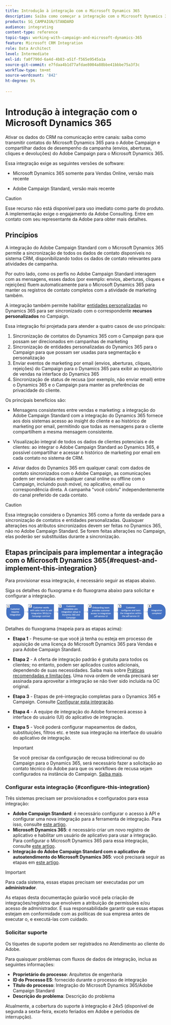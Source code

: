 ```yaml
---
title: Introdução à integração com o Microsoft Dynamics 365
description: Saiba como começar a integração com o Microsoft Dynamics 365
products: SG_CAMPAIGN/STANDARD
audience: integrating
content-type: reference
topic-tags: working-with-campaign-and-microsoft-dynamics-365
feature: Microsoft CRM Integration
role: Data Architect
level: Intermediate
exl-id: fa0f790d-6a4d-4b83-a51f-f565e9545a1a
source-git-commit: e7fdaa4b1d77afdae8004a88bbe41bbbe75a3f3c
workflow-type: tm+mt
source-wordcount: '842'
ht-degree: 5%

---
```


# Introdução à integração com o Microsoft Dynamics 365

Ativar os dados do CRM na comunicação entre canais: saiba como transmitir contatos do Microsoft Dynamics 365 para o Adobe Campaign e compartilhar dados de desempenho da campanha (envios, aberturas, cliques e devoluções) do Adobe Campaign para o Microsoft Dynamics 365.

Essa integração exige as seguintes versões de software:

* Microsoft Dynamics 365 somente para Vendas Online, versão mais recente

* Adobe Campaign Standard, versão mais recente

>[!CAUTION]
>
>Esse recurso não está disponível para uso imediato como parte do produto. A implementação exige o engajamento da Adobe Consulting. Entre em contato com seu representante da Adobe para obter mais detalhes.

## Princípios

A integração do Adobe Campaign Standard com o Microsoft Dynamics 365 permite a sincronização de todos os dados de contato disponíveis no sistema CRM, disponibilizando todos os dados de contato relevantes para atividades de campanha.

Por outro lado, como os perfis no Adobe Campaign Standard interagem com as mensagens, esses dados (por exemplo: envios, aberturas, cliques e rejeições) fluem automaticamente para o Microsoft Dynamics 365 para manter os registros de contato completos com a atividade de marketing também.

A integração também permite habilitar [entidades personalizadas](../../integrating/using/d365-acs-self-service-app-settings.md) no Dynamics 365 para ser sincronizado com o correspondente **recursos personalizados** no Campaign.

Essa integração foi projetada para atender a quatro casos de uso principais:

1. Sincronização de contatos do Dynamics 365 com o Campaign para que possam ser direcionados em campanhas de marketing
1. Sincronização de entidades personalizadas do Dynamics 365 para o Campaign para que possam ser usadas para segmentação e personalização
1. Enviar eventos de marketing por email (envios, aberturas, cliques, rejeições) do Campaign para o Dynamics 365 para exibir ao repositório de vendas na interface do Dynamics 365
1. Sincronização de status de recusa (por exemplo, não enviar email) entre o Dynamics 365 e o Campaign para manter as preferências de privacidade do cliente.

Os principais benefícios são:

* Mensagens consistentes entre vendas e marketing: a integração do Adobe Campaign Standard com a integração do Dynamics 365 fornece aos dois sistemas acesso ao insight do cliente e ao histórico de marketing por email, permitindo que todas as mensagens para o cliente compartilhem a mesma mensagem consistente.

* Visualização integral de todos os dados de clientes potenciais e de clientes: ao integrar o Adobe Campaign Standard ao Dynamics 365, é possível compartilhar e acessar o histórico de marketing por email em cada contato no sistema de CRM.

* Ativar dados do Dynamics 365 em qualquer canal: com dados de contato sincronizados com o Adobe Campaign, as comunicações podem ser enviadas em qualquer canal online ou offline com o Campaign, incluindo push móvel, no aplicativo, email ou correspondência direta. A campanha &quot;você cobriu&quot; independentemente do canal preferido de cada contato.

>[!CAUTION]
>
>Essa integração considera o Dynamics 365 como a fonte da verdade para a sincronização de contatos e entidades personalizadas.  Quaisquer alterações nos atributos sincronizados devem ser feitas no Dynamics 365, não no Adobe Campaign Standard.  Se forem feitas alterações no Campaign, elas poderão ser substituídas durante a sincronização.

## Etapas principais para implementar a integração com o Microsoft Dynamics 365{#request-and-implement-this-integration}

Para provisionar essa integração, é necessário seguir as etapas abaixo.

Siga os detalhes do fluxograma e do fluxograma abaixo para solicitar e configurar a integração.

![](assets/provisioning-wf.png)

Detalhes do fluxograma (mapeia para as etapas acima):

* **Etapa 1** - Presume-se que você já tenha ou esteja em processo de aquisição de uma licença do Microsoft Dynamics 365 para Vendas e para Adobe Campaign Standard.
* **Etapa 2** - A oferta de integração padrão é gratuita para todos os clientes; no entanto, podem ser aplicados custos adicionais, dependendo de suas necessidades. Saiba mais sobre [Práticas recomendadas e limitações](../../integrating/using/d365-acs-notices-and-recommendations.md). Uma nova ordem de venda precisará ser assinada para aproveitar a integração se não tiver sido incluída na OC original.
* **Etapa 3** - Etapas de pré-integração completas para o Dynamics 365 e Campaign. Consulte [Configurar esta integração](#configure-this-integration).
* **Etapa 4** - A equipe de integração do Adobe fornecerá acesso à interface do usuário (UI) do aplicativo de integração.
* **Etapa 5** - Você poderá configurar mapeamentos de dados, substituições, filtros etc. e teste sua integração na interface do usuário do aplicativo de integração.

   >[!IMPORTANT]
   >
   > Se você precisar da configuração de recusa bidirecional ou do Campaign para o Dynamics 365, será necessário fazer a solicitação ao contato técnico do Adobe para que os workflows de recusa sejam configurados na instância do Campaign. [Saiba mais](../../integrating/using/d365-acs-notices-and-recommendations.md#opt-out).

### Configurar esta integração {#configure-this-integration}

Três sistemas precisam ser provisionados e configurados para essa integração:

* **Adobe Campaign Standard**: é necessário configurar o acesso à API e configurar uma nova integração para a ferramenta de integração. Para isso, consulte [este artigo](../../integrating/using/d365-acs-configure-adobe-io.md).
* **Microsoft Dynamics 365**: é necessário criar um novo registro de aplicativo e habilitar um usuário de aplicativo para usar a integração.  Para configurar o Microsoft Dynamics 365 para essa integração, consulte [este artigo](../../integrating/using/d365-acs-configure-d365.md).
* **Integração do Adobe Campaign Standard com o aplicativo de autoatendimento do Microsoft Dynamics 365**: você precisará seguir as etapas em [este artigo](../../integrating/using/d365-acs-self-service-app-control-access.md).

>[!IMPORTANT]
>
>Para cada sistema, essas etapas precisam ser executadas por um **administrador**.
>
>As etapas desta documentação guiarão você pela criação de integrações/registros que envolvem a atribuição de permissões e/ou acesso de administrador.  É sua responsabilidade garantir que essas etapas estejam em conformidade com as políticas de sua empresa antes de executar o, e executá-las com cuidado.

### Solicitar suporte

Os tíquetes de suporte podem ser registrados no Atendimento ao cliente do Adobe.

Para quaisquer problemas com fluxos de dados de integração, inclua as seguintes informações:

* **Proprietário do processo**: Arquitetos de engenharia
* **ID do Processo ES**: fornecido durante o processo de integração
* **Título do processo**: Integração do Microsoft Dynamics 365/Adobe Campaign Standard
* **Descrição do problema**: Descrição do problema

Atualmente, a cobertura do suporte à integração é 24x5 (disponível de segunda a sexta-feira, exceto feriados em Adobe e períodos de interrupção).
